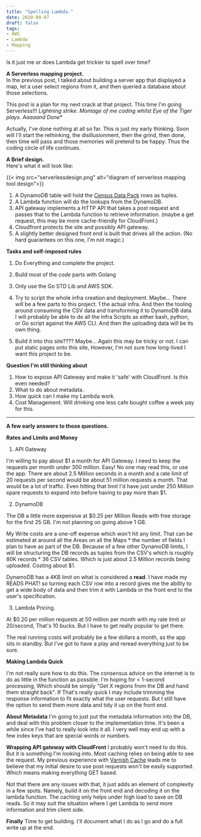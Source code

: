 ```yaml
---
title: "Spelling Lambda."
date: 2020-09-07
draft: false
tags:
- AWS
- Lambda
- Mapping
---
```



Is it just me or does Lambda get trickier to spell over time? 
<!--more-->
**A Serverless mapping project.**  
In the previous post, I talked about building a server app that displayed a map, let a user select regions from it, and then queried a database about those selections. 

This post is a plan for my next crack at that project. This time I'm going Serverless!!! *Lightning strike. Montage of me coding whilst Eye of the Tiger plays. Aaaaand Done**

Actually, I've done nothing at all so far. This is just my early thinking. Soon will I'll start the rethinking, the disillusionment, then the grind, then done, then time will pass and those memories will pretend to be happy. Thus the coding circle of life continues.

**A Brief design.**  
Here's what it will look like:

{{< img src="serverlessdesign.png" alt="diagram of serverless mapping tool design">}}

1. A DynamoDB table will hold the [Census Data Pack](https://datapacks.censusdata.abs.gov.au/datapacks/) rows as tuples.
2. A Lambda function will do the lookups from the DynamoDB.
3. API gateway implements a HTTP API that takes a post request and passes that to the Lambda function to retrieve information. (maybe a get request, this may be more cache-friendly for CloudFront.) 
4. Cloudfront protects the site and possibly API gateway. 
5. A slightly better designed front end is built that drives all the action. (No hard guarantees on this one, I'm not magic.)

**Tasks and self-imposed rules**

1. Do Everything and complete the project.
2. Build most of the *code* parts with Golang
3. Only use the Go STD Lib and AWS SDK.
4. Try to script the whole infra creation and deployment. Maybe...
    There will be a few parts to this project. 1 the actual infra. And then the tooling around consuming the CSV data and transforming it to DynamoDB data.
    I will probably be able to do all the Infra Scripts as either bash, python, or Go script against the AWS CLI. And then the uploading data will be its own thing.

5. Build it into this site???? Maybe... Again this may be tricky or not. I can put static pages onto this site, However, I'm not sure how long-lived I want this project to be.

**Question I'm still thinking about**
1. How to expose API Gateway and make it 'safe' with CloudFront. Is this even needed?
2. What to do about metadata. 
3. How quick can I make my Lambda work. 
4. Cost Management. Will drinking one less cafe bought coffee a week pay for this.

 ---
**A few early answers to those questions.**

**Rates and Limits and Money**

1. API Gateway

I'm willing to pay about $1 a month for API Gateway. I need to keep the requests per month under 300 million. 
Easy! No one may read this, or use the app. There are about 2.5 Million seconds in a month and a rate limit of 20 requests per second would be about 51 million requests a month. That would be a lot of traffic. Even hitting that limit I'd have just under 250 Million spare requests to expand into before having to pay more than $1. 

2. DynamoDB  

The DB a little more expensive at $0.25 per Million Reads with free storage for the first 25 GB. I'm not planning on going above 1 GB. 

My Write costs are a one-off expense which won't hit any limit. That can be estimated at around all the Areas on all the Maps * the number of fields I plan to have as part of the DB. Because of a few other DynamoDB limits, I will be structuring the DB records as tuples from the CSV's which is roughly 80K records * 36 CSV tables. Which is just about 2.5 Million records being uploaded. Costing about $1.


DynamoDB has a 4KB limit on what is considered a **read**. I have made my READS PHAT! so turning each CSV row into a record gives me the ability to get a wide body of data and then trim it with Lambda or the front end to the user's specification.

3. Lambda Pricing.

At $0.20 per million requests at 50 million per month with my rate limit or 20/second, That's 10 bucks. But I have to get really popular to get there. 

The real running costs will probably be a few dollars a month, as the app sits in standby. But I've got to have a play and reread everything just to be sure.

**Making Lambda Quick**

I'm not really sure how to do this. The consensus advice on the internet is to do as little in the function as possible. I'm hoping for < 1-second processing, Which should be simply "Get X regions from the DB and hand them straight back". If That's really quick I may include trimming the response information to fit exactly what the user requests. But I still have the option to send them more data and tidy it up on the front end.

**About Metadata**
I'm going to just put the metadata information into the DB, and deal with this problem closer to the implementation time. It's been a while since I've had to really look into it all. I very well may end up with a few index keys that are special words or numbers.

**Wrapping API gateway with CloudFront**
I probably won't need to do this. But it is something I'm looking into. Most caching relies on being able to see the request. My previous experience with [Varnish Cache](https://varnish-cache.org/) leads me to believe that my initial desire to use post requests won't be easily supported. Which means making everything GET based. 

Not that there are any issues with that, it just adds an element of complexity in a few spots. Namely, build it on the front end and decoding it on the lambda function. The caching only helps under high load to save on DB reads. So it may suit the situation where I get Lambda to send more information and trim client side. 

**Finally**
Time to get building. I'll document what I do as I go and do a full write up at the end.